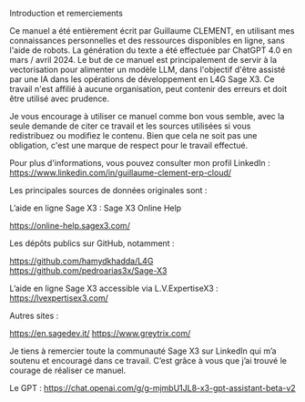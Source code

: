 Introduction et remerciements

Ce manuel a été entièrement écrit par Guillaume CLEMENT, en utilisant mes connaissances personnelles et des ressources disponibles en ligne, sans l'aide de robots. La génération du texte a été effectuée par ChatGPT 4.0 en mars / avril 2024. Le but de ce manuel est principalement de servir à la vectorisation pour alimenter un modèle LLM, dans l'objectif d'être assisté par une IA dans les opérations de développement en L4G Sage X3. Ce travail n'est affilié à aucune organisation, peut contenir des erreurs et doit être utilisé avec prudence.

Je vous encourage à utiliser ce manuel comme bon vous semble, avec la seule demande de citer ce travail et les sources utilisées si vous redistribuez ou modifiez le contenu. Bien que cela ne soit pas une obligation, c'est une marque de respect pour le travail effectué.

Pour plus d'informations, vous pouvez consulter mon profil LinkedIn : 
https://www.linkedin.com/in/guillaume-clement-erp-cloud/

Les principales sources de données originales sont :

L’aide en ligne Sage X3 : Sage X3 Online Help

https://online-help.sagex3.com/

Les dépôts publics sur GitHub, notamment :

https://github.com/hamydkhadda/L4G
https://github.com/pedroarias3x/Sage-X3

L’aide en ligne Sage X3 accessible via L.V.ExpertiseX3 : 
https://lvexpertisex3.com/

Autres sites :

https://en.sagedev.it/
https://www.greytrix.com/

Je tiens à remercier toute la communauté Sage X3 sur LinkedIn qui m’a soutenu et encouragé dans ce travail. C’est grâce à vous que j’ai trouvé le courage de réaliser ce manuel.

Le GPT :
https://chat.openai.com/g/g-mjmbU1JL8-x3-gpt-assistant-beta-v2
